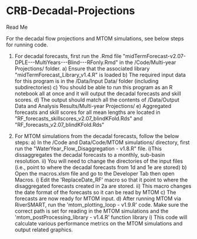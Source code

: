 # CRB-Decadal-Projections

Read Me

For the decadal flow projections and MTOM simulations, see below steps for running code. 

1. For decadal forecasts, first run the .Rmd file "midTermForecast-v2.07-DPLE---MultiYears---Blind---RFonly.Rmd" in the /Code/Multi-year Projections/ folder. 
	a) Ensure that the associated library "midTermForecast_Library_v1.4.R" is loaded
	b) The required input data for this program is in the /Data/Input Data/ folder (including subdirectories)
	c) You should be able to run this program as an R notebook all at once and it will output the decadal forecasts and skill scores. 
	d) The output should match all the contents of /Data/Output Data and Analysis Results/Multi-year Projections/ 
	e) Aggregated forecasts and skill scores for all mean lengths are located in "RF_forecasts_skillscores_v2.07_blindKFold.Rds" and "RF_forecasts_v2.07_blindKFold.Rds" 

2. For MTOM simulations from the decadal forecasts, follow the below steps:
	a) In the /Code and Data/Code/MTOM simulations/ directory, first run the "WaterYear_Flow_Disaggregation - v1.8.R" file. 
		i)This dissaggregates the decadal forecasts to a monthly, sub-basin resolution.
		ii) You will need to change the directories of the input files (i.e., point to where the decadal forecasts from 1d and 1e are stored)
	b) Open the macros.xlsm file and go to the Developer Tab then open Macros. 
		i) Edit the 'ReplaceDate_RF' macro so that it point to where the disaggregated forecasts created in 2a are stored.
		ii) This macro changes the date format of the forecasts so it can be read by MTOM
	c) The forecasts are now ready for MTOM input. 
	d) After running MTOM via RiverSMART, run the 'mtom_plotting_loop - v1.9.R' code. Make sure the correct path is set for reading in the MTOM simulations and the 'mtom_postProcessing_library - v1.4.R' function library
		i) This code will calculate various performance metrics on the MTOM simulations and output related graphics.
